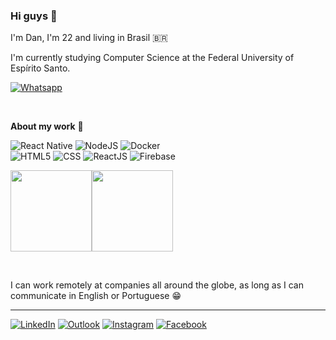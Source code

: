 ### Hi guys 👋

I'm Dan, I'm 22 and living in Brasil 🇧🇷

I'm currently studying Computer Science at the Federal University of Espírito Santo.

[![Whatsapp](https://img.shields.io/badge/Talk_to_me-333333?style=flat&logo=Whatsapp)](https://wa.me/55028999728865) 

</br>

**About my work** 🚀 

![React Native](https://img.shields.io/badge/-React_Native-333333?style=flat&logo=react)
![NodeJS](https://img.shields.io/badge/NodeJS-333333?style=flat&logo=)
![Docker](https://img.shields.io/badge/Docker-333333?style=flat&logo=Docker)</br>
![HTML5](https://img.shields.io/badge/-HTML5-333333?style=flat&logo=HTML5)
![CSS](https://img.shields.io/badge/-CSS-333333?style=flat&logo=CSS3&logoColor=1572B6)
![ReactJS](https://img.shields.io/badge/-ReactJS-333333?style=flat&logo=react)
![Firebase](https://img.shields.io/badge/Firebase-333333?style=flat&logo=firebase)

<img align="" height='130px' src="https://github-readme-stats.vercel.app/api?username=Danilo-Js&hide_title=true&show_icons=true&include_all_commits=true&line_height=21&bg_color=0,EC6C6C,FFD479,FFFC79,73FA79&theme=graywhite" /><img align="" height='130px' src="https://github-readme-stats.vercel.app/api/top-langs/?username=Danilo-Js&hide_title=true&layout=compact&bg_color=0,73FA79,73FDFF,D783FF&theme=graywhite" />

</br>

I can work remotely at companies all around the globe, as long as I can communicate in English or Portuguese :grin:

---
[![LinkedIn](https://cdn1.iconfinder.com/data/icons/logotypes/32/square-linkedin-32.png)](https://www.linkedin.com/in/danilo-js/) [![Outlook](https://cdn4.iconfinder.com/data/icons/logos-and-brands/512/243_Outlook_logo-32.png)](mailto:danilojldeo@hotmail.com) [![Instagram](https://cdn3.iconfinder.com/data/icons/social-network-30/512/social-03-32.png)](https://www.instagram.com/dan_jsl/) [![Facebook](https://cdn3.iconfinder.com/data/icons/free-social-icons/67/Untitled-16-32.png)](https://www.facebook.com/danilolima066)


